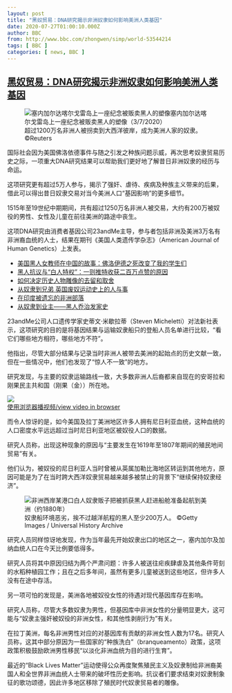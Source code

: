 ```yaml
---
layout: post
title: "黑奴贸易：DNA研究揭示非洲奴隶如何影响美洲人类基因"
date: 2020-07-27T01:00:10.000Z
author: BBC
from: http://www.bbc.com/zhongwen/simp/world-53544214
tags: [ BBC ]
categories: [ news, BBC ]
---
```

<!--1595811610000-->
[黑奴贸易：DNA研究揭示非洲奴隶如何影响美洲人类基因](http://www.bbc.com/zhongwen/simp/world-53544214)
------

<div>
<figure><img alt="塞内加尔达喀尔戈雷岛上一座纪念被贩卖黑人的塑像塞内加尔达喀尔戈雷岛上一座纪念被贩卖黑人的塑像（3/7/2020）" src="https://ichef.bbci.co.uk/news/600/cpsprodpb/D675/production/_113610945_mediaitem113610944.jpg" referrerpolicy="no-referrer"><br><figcaption>超过1200万名非洲人被拐卖到大西洋彼岸，成为美洲人家的奴隶。 ©Reuters</figcaption></figure><p class="story-body__introduction">国际社会因为美国佛洛依德事件与随之引发之种族问题示威，再次思考奴隶贸易历史之际，一项重大DNA研究结果可以帮助我们更好地了解昔日非洲奴隶的经历与命运。</p><p>这项研究更有超过5万人参与，揭示了强奸、虐待、疾病及种族主义带来的后果，借此可以得出昔日奴隶交易对当今美洲人口“基因影响”的更多细节。</p><p>1515年至19世纪中期期间，共有超过1250万名非洲人被交易，大约有200万被奴役的男性、女性及儿童在前往美洲的路途中丧生。</p><p>这项DNA研究由消费者基因公司23andMe主导，参与者包括非洲及美洲3万名有非洲裔血统的人士，结果在期刊《美国人类遗传学杂志》（American Journal of Human Genetics）上发表。</p><ul class="story-body__unordered-list"><li class="story-body__list-item"><a href="http://www.bbc.com/zhongwen/simp/world-53224667" class="story-body__link">美国黑人女教师在中国的故事：佛洛伊德之死改变了我的学生们</a></li><li class="story-body__list-item"><a href="http://www.bbc.com/ukchina/simp/53228174" class="story-body__link">黑人抗议与“白人特权”：一则推特收获二百万点赞的原因</a></li><li class="story-body__list-item"><a href="http://www.bbc.com/zhongwen/simp/world-52993814" class="story-body__link">如何决定历史人物雕像的去留和取舍</a></li><li class="story-body__list-item"><a href="http://www.bbc.com/zhongwen/simp/uk-52998366" class="story-body__link">从奴隶到兄弟  英国废奴运动史上的人与事</a></li><li class="story-body__list-item"><a href="https://www.bbc.com/ukchina/simp/vert_tra/2016/08/160822_vert_tra_indias-forgotten-jungle-dwellers" class="story-body__link">在印度被遗忘的非洲部落</a></li><li class="story-body__list-item"><a href="https://www.bbc.com/ukchina/simp/uk_life/2014/10/141014_george_africanus" class="story-body__link">从奴隶到业主——黑人乔治发家史</a></li></ul><p>23andMe公司人口遗传学家史蒂文·米歇拉蒂（Steven Micheletti）对法新社表示，这项研究的目的是将基因结果与运输奴隶船只的登船人员名单进行比较，“看它们哪些地方相符，哪些地方不符”。</p><p>他指出，尽管大部分结果与记录当时非洲人被带去美洲的起始点的历史文献一致，但在一些情况中，他们也发现了“惊人不一致”的地方。</p><p>研究发现，与主要的奴隶运输路线一致，大多数非洲人后裔都来自现在的安哥拉和刚果民主共和国（刚果（金））所在地。</p><img class="media-placeholder player-with-placeholder__image narrative-video-placeholder" src="https://ichef.bbci.co.uk/images/ic/720x405/p08hvqmz.jpg" referrerpolicy="no-referrer"><br><a href="https://www.bbc.com/zhongwen/simp/world-53544214/embed">使用浏览器播视频/view video in browser</a><p>而令人惊讶的是，如今美国及拉丁美洲地区许多人拥有尼日利亚血统，这种血统的人口密度水平远远超过当时尼日利亚地区被奴役人口的数据。</p><p>研究人员称，出现这种现象的原因与“主要发生在1619年至1807年期间的殖民地间贸易”有关。</p><p>他们认为，被奴役的尼日利亚人当时曾被从英属加勒比海地区转运到其他地方，原因可能是为了在当时跨大西洋奴隶贸易越来越多被禁止的背景下“继续保持奴隶经济”。</p><figure><img alt="非洲西岸某港口白人奴隶贩子把被抓获黑人赶进船舱准备起航到美洲（约1880年）" src="https://ichef.bbci.co.uk/news/600/cpsprodpb/9C4F/production/_113651004_gettyimages-113635830.jpg" referrerpolicy="no-referrer"><br><figcaption>奴隶船环境恶劣，挨不过越洋航程的黑人至少200万人。 ©Getty Images / Universal History Archive</figcaption></figure><p>研究人员同样惊讶地发现，作为当年最先开始奴隶出口的地区之一，塞内加尔及加纳血统人口在今天比例要低得多。</p><p>研究人员将其中原因归结为两个严肃问题：许多人被送往疟疾肆虐及其他条件苛刻的水稻种植园工作；且在之后多年间，虽然有更多儿童被送到这些地区，但许多人没有在途中存活。</p><p>另一项可怕的发现是，美洲各地被奴役女性的待遇对现代基因库存在影响。</p><p>研究人员称，尽管大多数奴隶为男性，但基因库中非洲女性的分量明显更大，这可能与“奴隶主强奸被奴役的非洲女性，和其他性剥削行为”有关。</p><p>在拉丁美洲，每名非洲男性对应的对基因库有贡献的非洲女性人数为17名。研究人员称，这其中部分原因为一些国家的“种族洗白”（branqueamento）政策，这项政策积极鼓励欧洲男性移民“以淡化非洲血统为目的进行生育”。</p><p>最近的“Black Lives Matter”运动使得公众再度聚焦殖民主义及奴隶制给非洲裔美国人和全世界非洲血统人士带来的破坏性历史影响。抗议者们要求结束对奴隶制象征的歌功颂德，因此许多地区移除了殖民时代奴隶贸易者的雕像。</p>
</div>
